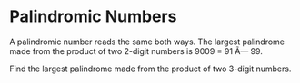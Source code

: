 # Palindromic Numbers
   

A palindromic number reads the same both ways. The largest palindrome made
from the product of two 2-digit numbers is 9009 = 91 Ã— 99.

Find the largest palindrome made from the product of two 3-digit numbers.
